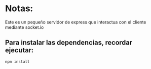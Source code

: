 # Notas:

Este es un pequeño servidor de express que interactua con el cliente mediante socket.io

## Para instalar las dependencias, recordar ejecutar:

```
npm install
```